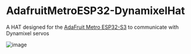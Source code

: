 # AdafruitMetroESP32-DynamixelHat

A HAT designed for the [AdaFruit Metro ESP32-S3](https://learn.adafruit.com/adafruit-metro-esp32-s3) to communicate with Dynamixel servos

![image](https://github.com/user-attachments/assets/1e14d920-3469-4be4-8a81-6ca9415b7f7c)
